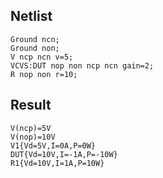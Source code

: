 ## Netlist

```text
Ground ncn;
Ground non;
V ncp ncn v=5;
VCVS:DUT nop non ncp ncn gain=2;
R nop non r=10;
```

## Result

```text
V(ncp)=5V
V(nop)=10V
V1{Vd=5V,I=0A,P=0W}
DUT{Vd=10V,I=-1A,P=-10W}
R1{Vd=10V,I=1A,P=10W}
```
